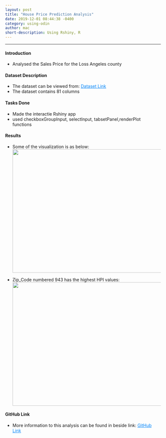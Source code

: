 ```yaml
---
layout: post
title: "House Price Prediction Analysis"
date: 2019-12-01 08:44:38 -0400
category: using-odin
author: mac
short-description: Using Rshiny, R
---
```


-----

<h4>Introduction</h4>
<ul>
<li>Analysed the Sales Price for the Loss Angeles county</li>
</ul>


<h4>Dataset Description</h4>
<ul>
<li>The dataset can be viewed from: <a href="https://github.com/chigzz-github/Rshiny_Project/blob/master/House_Price_data.csv" style="color:#0385F9"><u>Dataset Link</u></a></li>
<li>The dataset contains 81 columns</li>
</ul>


<h4>Tasks Done</h4>
<ul>
<li>Made the interactie Rshiny app</li>
<li>used checkboxGroupInput, selectInput, tabsetPanel,renderPlot functions</li>
</ul>

<h4>Results</h4>
<ul>
<li>Some of the visualization is as below:</li>
<img src="{{ site.baseurl }}/assets/viz1.png" style="width:750px;height:400px">
<p></p>
<p></p>
<li>Zip_Code numbered 943 has the highest HPI values:</li>
<img src="{{ site.baseurl}}/assets/year_built.png" style="width:750px;height:400px">
</ul>


<h4>GitHub Link</h4>
<ul>
<li>More information to this analysis can be found in beside link: <a href="https://github.com/chigzz-github/Rshiny_Project" target="_blank" style="color:#0385F9"><u>GitHub Link</u></a></li>
</ul>